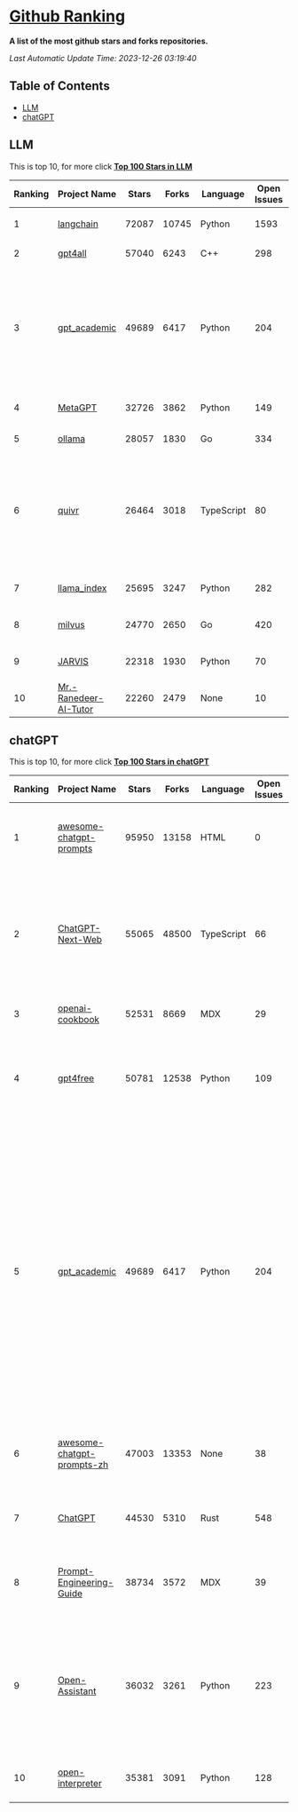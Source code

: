 [Github Ranking](./README.md)
==========

**A list of the most github stars and forks repositories.**

*Last Automatic Update Time: 2023-12-26 03:19:40*

## Table of Contents
 * [LLM](#LLM)
 * [chatGPT](#chatGPT)

## LLM

This is top 10, for more click **[Top 100 Stars in LLM](Top100/LLM.md)**

| Ranking | Project Name | Stars | Forks | Language | Open Issues | Description | Last Commit |
| ------- | ------------ | ----- | ----- | -------- | ----------- | ----------- | ----------- |
| 1 | [langchain](https://github.com/langchain-ai/langchain) | 72087 | 10745 | Python | 1593 | ⚡ Building applications with LLMs through composability ⚡ | 2023-12-26T03:15:59Z |
| 2 | [gpt4all](https://github.com/nomic-ai/gpt4all) | 57040 | 6243 | C++ | 298 | gpt4all: open-source LLM chatbots that you can run anywhere | 2023-12-22T00:26:33Z |
| 3 | [gpt_academic](https://github.com/binary-husky/gpt_academic) | 49689 | 6417 | Python | 204 | 为ChatGPT/GLM提供实用化交互界面，特别优化论文阅读/润色/写作体验，模块化设计，支持自定义快捷按钮&函数插件，支持Python和C++等项目剖析&自译解功能，PDF/LaTex论文翻译&总结功能，支持并行问询多种LLM模型，支持chatglm2等本地模型。兼容文心一言, moss, llama2, rwkv, claude2, 通义千问, 书生, 讯飞星火等。 | 2023-12-25T14:58:08Z |
| 4 | [MetaGPT](https://github.com/geekan/MetaGPT) | 32726 | 3862 | Python | 149 | 🌟 The Multi-Agent Framework: Given one line Requirement, return PRD, Design, Tasks, Repo | 2023-12-26T02:08:17Z |
| 5 | [ollama](https://github.com/jmorganca/ollama) | 28057 | 1830 | Go | 334 | Get up and running with Llama 2 and other large language models locally | 2023-12-25T20:58:45Z |
| 6 | [quivr](https://github.com/StanGirard/quivr) | 26464 | 3018 | TypeScript | 80 | Your GenAI Second Brain 🧠  A personal productivity assistant (RAG) ⚡️🤖 Chat with your docs (PDF, CSV, ...)  & apps using Langchain, GPT 3.5 / 4 turbo, Private, Anthropic, VertexAI, Ollama, LLMs, that you can share with users !  Local & Private alternative to OpenAI GPTs & ChatGPT powered by retrieval-augmented generation  | 2023-12-25T19:13:39Z |
| 7 | [llama_index](https://github.com/run-llama/llama_index) | 25695 | 3247 | Python | 282 | LlamaIndex (formerly GPT Index) is a data framework for your LLM applications | 2023-12-26T03:18:01Z |
| 8 | [milvus](https://github.com/milvus-io/milvus) | 24770 | 2650 | Go | 420 | A cloud-native vector database, storage for next generation AI applications | 2023-12-26T03:13:20Z |
| 9 | [JARVIS](https://github.com/microsoft/JARVIS) | 22318 | 1930 | Python | 70 | JARVIS, a system to connect LLMs with ML community. Paper: https://arxiv.org/pdf/2303.17580.pdf | 2023-12-04T10:58:34Z |
| 10 | [Mr.-Ranedeer-AI-Tutor](https://github.com/JushBJJ/Mr.-Ranedeer-AI-Tutor) | 22260 | 2479 | None | 10 | A GPT-4 AI Tutor Prompt for customizable personalized learning experiences. | 2023-11-18T21:18:14Z |


## chatGPT

This is top 10, for more click **[Top 100 Stars in chatGPT](Top100/chatGPT.md)**

| Ranking | Project Name | Stars | Forks | Language | Open Issues | Description | Last Commit |
| ------- | ------------ | ----- | ----- | -------- | ----------- | ----------- | ----------- |
| 1 | [awesome-chatgpt-prompts](https://github.com/f/awesome-chatgpt-prompts) | 95950 | 13158 | HTML | 0 | This repo includes ChatGPT prompt curation to use ChatGPT better. | 2023-12-25T21:15:14Z |
| 2 | [ChatGPT-Next-Web](https://github.com/ChatGPTNextWeb/ChatGPT-Next-Web) | 55065 | 48500 | TypeScript | 66 | A cross-platform ChatGPT/Gemini UI (Web / PWA / Linux / Win / MacOS). 一键拥有你自己的跨平台 ChatGPT/Gemini 应用。 | 2023-12-26T01:31:02Z |
| 3 | [openai-cookbook](https://github.com/openai/openai-cookbook) | 52531 | 8669 | MDX | 29 | Examples and guides for using the OpenAI API | 2023-12-25T13:37:39Z |
| 4 | [gpt4free](https://github.com/xtekky/gpt4free) | 50781 | 12538 | Python | 109 | The official gpt4free repository \| various collection of powerful language models | 2023-12-25T11:04:38Z |
| 5 | [gpt_academic](https://github.com/binary-husky/gpt_academic) | 49689 | 6417 | Python | 204 | 为ChatGPT/GLM提供实用化交互界面，特别优化论文阅读/润色/写作体验，模块化设计，支持自定义快捷按钮&函数插件，支持Python和C++等项目剖析&自译解功能，PDF/LaTex论文翻译&总结功能，支持并行问询多种LLM模型，支持chatglm2等本地模型。兼容文心一言, moss, llama2, rwkv, claude2, 通义千问, 书生, 讯飞星火等。 | 2023-12-25T14:58:08Z |
| 6 | [awesome-chatgpt-prompts-zh](https://github.com/PlexPt/awesome-chatgpt-prompts-zh) | 47003 | 13353 | None | 38 | ChatGPT 中文调教指南。各种场景使用指南。学习怎么让它听你的话。 | 2023-12-06T17:31:31Z |
| 7 | [ChatGPT](https://github.com/lencx/ChatGPT) | 44530 | 5310 | Rust | 548 | 🔮 ChatGPT Desktop Application (Mac, Windows and Linux) | 2023-12-20T03:20:35Z |
| 8 | [Prompt-Engineering-Guide](https://github.com/dair-ai/Prompt-Engineering-Guide) | 38734 | 3572 | MDX | 39 | 🐙 Guides, papers, lecture, notebooks and resources for prompt engineering | 2023-12-25T21:01:23Z |
| 9 | [Open-Assistant](https://github.com/LAION-AI/Open-Assistant) | 36032 | 3261 | Python | 223 | OpenAssistant is a chat-based assistant that understands tasks, can interact with third-party systems, and retrieve information dynamically to do so. | 2023-12-05T08:06:59Z |
| 10 | [open-interpreter](https://github.com/KillianLucas/open-interpreter) | 35381 | 3091 | Python | 128 | OpenAI's Code Interpreter in your terminal, running locally | 2023-12-26T02:24:26Z |

